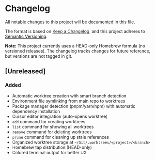 # Changelog

All notable changes to this project will be documented in this file.

The format is based on [Keep a Changelog](https://keepachangelog.com/en/1.0.0/),
and this project adheres to [Semantic Versioning](https://semver.org/spec/v2.0.0.html).

**Note:** This project currently uses a HEAD-only Homebrew formula (no versioned releases).
The changelog tracks changes for future reference, but versions are not tagged in git.

## [Unreleased]

### Added
- Automatic worktree creation with smart branch detection
- Environment file symlinking from main repo to worktrees
- Package manager detection (pnpm/yarn/npm) with automatic dependency installation
- Cursor editor integration (auto-opens worktree)
- `add` command for creating worktrees
- `list` command for showing all worktrees
- `remove` command for deleting worktrees
- `prune` command for cleaning up stale references
- Organized worktree storage at `~/Git/.worktrees/<project>/<branch>`
- Homebrew tap distribution (HEAD-only)
- Colored terminal output for better UX
